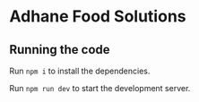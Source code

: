
  # Adhane Food Solutions


  ## Running the code

  Run `npm i` to install the dependencies.

  Run `npm run dev` to start the development server.
  
